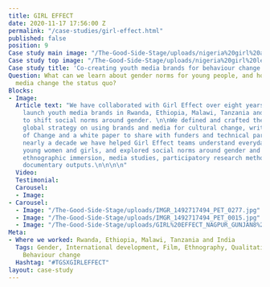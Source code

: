 ```yaml
---
title: GIRL EFFECT
date: 2020-11-17 17:56:00 Z
permalink: "/case-studies/girl-effect.html"
published: false
position: 9
Case study main image: "/The-Good-Side-Stage/uploads/nigeria%20girl%20at%20home.jpg"
Case study top image: "/The-Good-Side-Stage/uploads/nigeria%20girl%20leaving%20house.jpg"
Case study title: 'Co-creating youth media brands for behaviour change with Girl Effect. '
Question: What can we learn about gender norms for young people, and how can branded
  media change the status quo?
Blocks:
- Image: 
  Article text: "We have collaborated with Girl Effect over eight years to help them
    launch youth media brands in Rwanda, Ethiopia, Malawi, Tanzania and India, designed
    to shift social norms around gender. \n\nWe defined and crafted the Girl Effect
    global strategy on using brands and media for cultural change, writing their Theory
    of Change and a white paper to share with funders and technical partners.\n\nOver
    nearly a decade we have helped Girl Effect teams understand everyday life for
    young women and girls, and explored social norms around gender and identity through
    ethnographic immersion, media studies, participatory research methods and rich
    documentary outputs.\n\n\n\n"
  Video: 
  Testimonial: 
  Carousel:
  - Image: 
- Carousel:
  - Image: "/The-Good-Side-Stage/uploads/IMGR_1492717494_PET_0277.jpg"
  - Image: "/The-Good-Side-Stage/uploads/IMGR_1492717494_PET_0015.jpg"
  - Image: "/The-Good-Side-Stage/uploads/GIRL%20EFFECT_NAGPUR_GUNJAN8%20smallweb.jpg"
Meta:
- Where we worked: Rwanda, Ethiopia, Malawi, Tanzania and India
  Tags: Gender, International development, Film, Ethnography, Qualitative, Young people,
    Behaviour change
  Hashtag: "#TGSXGIRLEFFECT"
layout: case-study
---
```


